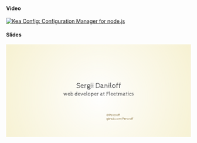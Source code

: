 #### Video
[![Kea Config: Configuration Manager for node.js](http://img.youtube.com/vi/P6nTr5T8GVI/0.jpg)](https://www.youtube.com/watch?v=P6nTr5T8GVI)
#### Slides
[![Kea Config: Configuration Manager for node.js](./img/kea-config-presentation-title-slide.png)](http://slides.com/sergiidaniloff/deck/fullscreen)
